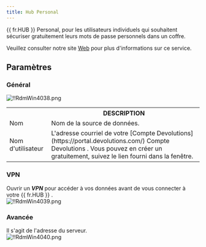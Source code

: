 ```yaml
---
title: Hub Personal
---
```

{{ fr.HUB }} Personal, pour les utilisateurs individuels qui souhaitent sécuriser gratuitement leurs mots de passe personnels dans un coffre.  

Veuillez consulter notre site [Web](https://devolutions.net/password-hub/fr/personal) pour plus d'informations sur ce service. 

## Paramètres 

### Général 

![!!RdmWin4038.png](/img/fr/rdm/windows/RdmWin4038.png) 

<table>
	<tr>
		<th
OPTION 
		</th>
		<th>
DESCRIPTION 
		</th>
	</tr>
	<tr>
		<td>
Nom 
		</td>
		<td>
Nom de la source de données. 
		</td>
	</tr>
	<tr>
		<td>
Nom d'utilisateur 
		</td>
		<td>
L'adresse courriel de votre [Compte Devolutions](https://portal.devolutions.com/) Compte Devolutions . Vous pouvez en créer un gratuitement, suivez le lien fourni dans la fenêtre. 
		</td>
	</tr>
</table>

### VPN 

Ouvrir un ***VPN*** pour accéder à vos données avant de vous connecter à votre {{ fr.HUB }} .  
![!!RdmWin4039.png](/img/fr/rdm/windows/RdmWin4039.png) 

### Avancée 

Il s'agit de l'adresse du serveur.  
![!!RdmWin4040.png](/img/fr/rdm/windows/RdmWin4040.png) 

